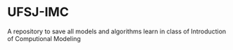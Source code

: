 # UFSJ-IMC
A repository to save all models and algorithms learn in class of Introduction of Computional Modeling
